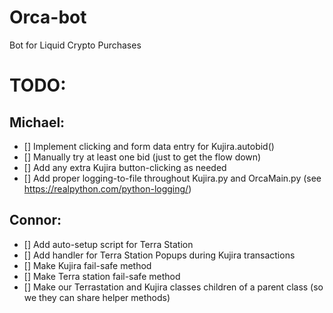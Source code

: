 # Orca-bot
Bot for Liquid Crypto Purchases

# TODO:

## Michael: 
- [] Implement clicking and form data entry for Kujira.autobid()
- [] Manually try at least one bid (just to get the flow down)
- [] Add any extra Kujira button-clicking as needed
- [] Add proper logging-to-file throughout Kujira.py and OrcaMain.py (see https://realpython.com/python-logging/)

## Connor:
- [] Add auto-setup script for Terra Station
- [] Add handler for Terra Station Popups during Kujira transactions
- [] Make Kujira fail-safe method
- [] Make Terra station fail-safe method
- [] Make our Terrastation and Kujira classes children of a parent class (so we they can share helper methods)
